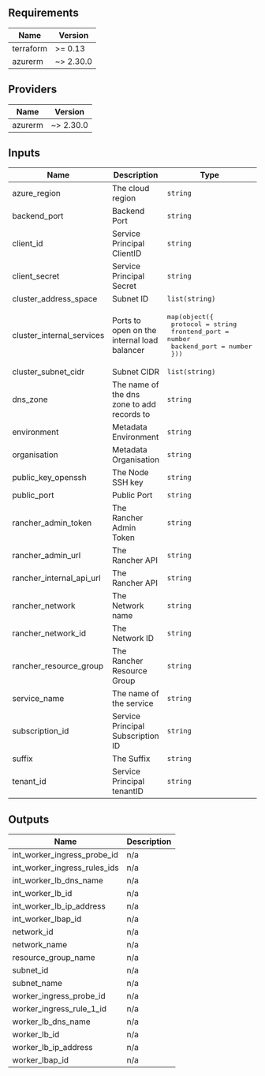 ## Requirements

| Name | Version |
|------|---------|
| terraform | >= 0.13 |
| azurerm | ~> 2.30.0 |

## Providers

| Name | Version |
|------|---------|
| azurerm | ~> 2.30.0 |

## Inputs

| Name | Description | Type | Default | Required |
|------|-------------|------|---------|:--------:|
| azure\_region | The cloud region | `string` | n/a | yes |
| backend\_port | Backend Port | `string` | n/a | yes |
| client\_id | Service Principal ClientID | `string` | n/a | yes |
| client\_secret | Service Principal Secret | `string` | n/a | yes |
| cluster\_address\_space | Subnet ID | `list(string)` | n/a | yes |
| cluster\_internal\_services | Ports to open on the internal load balancer | <pre>map(object({<br>      protocol                        = string<br>      frontend_port                   = number<br>      backend_port                    = number<br>  }))</pre> | n/a | yes |
| cluster\_subnet\_cidr | Subnet CIDR | `list(string)` | n/a | yes |
| dns\_zone | The name of the dns zone to add records to | `string` | n/a | yes |
| environment | Metadata Environment | `string` | n/a | yes |
| organisation | Metadata Organisation | `string` | n/a | yes |
| public\_key\_openssh | The Node SSH key | `string` | n/a | yes |
| public\_port | Public Port | `string` | n/a | yes |
| rancher\_admin\_token | The Rancher Admin Token | `string` | n/a | yes |
| rancher\_admin\_url | The Rancher API | `string` | n/a | yes |
| rancher\_internal\_api\_url | The Rancher API | `string` | n/a | yes |
| rancher\_network | The Network name | `string` | n/a | yes |
| rancher\_network\_id | The Network ID | `string` | n/a | yes |
| rancher\_resource\_group | The Rancher Resource Group | `string` | n/a | yes |
| service\_name | The name of the service | `string` | n/a | yes |
| subscription\_id | Service Principal Subscription ID | `string` | n/a | yes |
| suffix | The Suffix | `string` | n/a | yes |
| tenant\_id | Service Principal tenantID | `string` | n/a | yes |

## Outputs

| Name | Description |
|------|-------------|
| int\_worker\_ingress\_probe\_id | n/a |
| int\_worker\_ingress\_rules\_ids | n/a |
| int\_worker\_lb\_dns\_name | n/a |
| int\_worker\_lb\_id | n/a |
| int\_worker\_lb\_ip\_address | n/a |
| int\_worker\_lbap\_id | n/a |
| network\_id | n/a |
| network\_name | n/a |
| resource\_group\_name | n/a |
| subnet\_id | n/a |
| subnet\_name | n/a |
| worker\_ingress\_probe\_id | n/a |
| worker\_ingress\_rule\_1\_id | n/a |
| worker\_lb\_dns\_name | n/a |
| worker\_lb\_id | n/a |
| worker\_lb\_ip\_address | n/a |
| worker\_lbap\_id | n/a |

